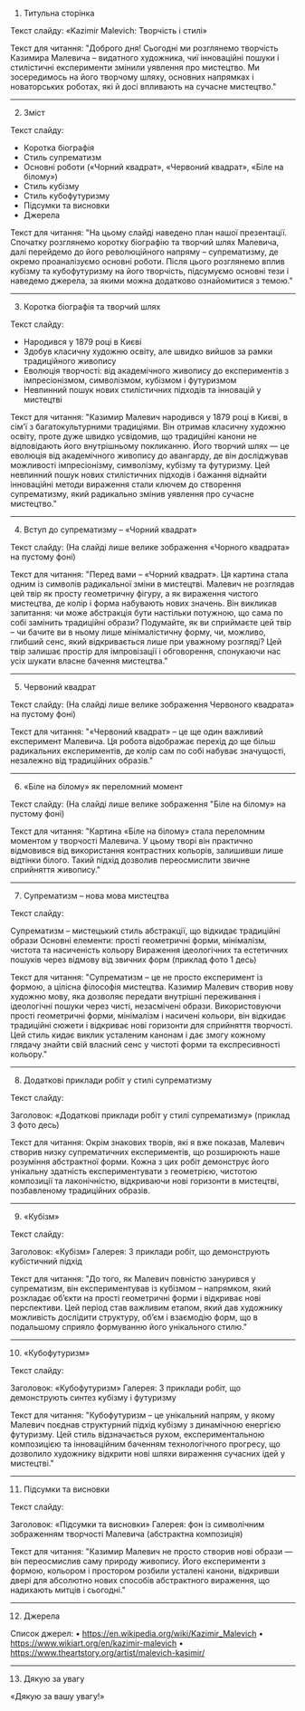 
1. Титульна сторінка

Текст слайду:
«Kazimir Malevich: Творчість і стилі»

Текст для читання:
"Доброго дня! Сьогодні ми розглянемо творчість Казимира Малевича – видатного художника, чиї інноваційні пошуки і стилістичні експерименти змінили уявлення про мистецтво. Ми зосередимось на його творчому шляху, основних напрямках і новаторських роботах, які й досі впливають на сучасне мистецтво."

---

2. Зміст

Текст слайду:

- Коротка біографія
- Стиль супрематизм
- Основні роботи («Чорний квадрат», «Червоний квадрат», «Біле на білому»)
- Стиль кубізму
- Стиль кубофутуризму
- Підсумки та висновки
- Джерела

Текст для читання:
"На цьому слайді наведено план нашої презентації. Спочатку розглянемо коротку біографію та творчий шлях Малевича, далі перейдемо до його революційного напряму – супрематизму, де окремо проаналізуємо основні роботи. Після цього розглянемо вплив кубізму та кубофутуризму на його творчість, підсумуємо основні тези і наведемо джерела, за якими можна додатково ознайомитися з темою."


---

3. Коротка біографія та творчий шлях

Текст слайду:

- Народився у 1879 році в Києві
- Здобув класичну художню освіту, але швидко вийшов за рамки традиційного живопису
- Еволюція творчості: від академічного живопису до експериментів з імпресіонізмом, символізмом, кубізмом і футуризмом
- Невпинний пошук нових стилістичних підходів та інновацій у мистецтві


Текст для читання:
"Казимир Малевич народився у 1879 році в Києві, в сім'ї з багатокультурними традиціями. Він отримав класичну художню освіту, проте дуже швидко усвідомив, що традиційні канони не відповідають його внутрішньому покликанню. Його творчий шлях — це еволюція від академічного живопису до авангарду, де він досліджував можливості імпресіонізму, символізму, кубізму та футуризму. Цей невпинний пошук нових стилістичних підходів і бажання віднайти інноваційні методи вираження стали ключем до створення супрематизму, який радикально змінив уявлення про сучасне мистецтво."

---

4. Вступ до супрематизму – «Чорний квадрат»

Текст слайду:
(На слайді лише велике зображення «Чорного квадрата» на пустому фоні)

Текст для читання:
"Перед вами – «Чорний квадрат». Ця картина стала одним із символів радикальної зміни в мистецтві. Малевич не розглядав цей твір як просту геометричну фігуру, а як вираження чистого мистецтва, де колір і форма набувають нових значень. Він викликав запитання: чи може абстракція бути настільки потужною, що сама по собі замінить традиційні образи? Подумайте, як ви сприймаєте цей твір – чи бачите ви в ньому лише мінімалістичну форму, чи, можливо, глибший сенс, який відкривається лише при уважному розгляді? Цей твір залишає простір для імпровізації і обговорення, спонукаючи нас усіх шукати власне бачення мистецтва."


---

5. Червоний квадрат

Текст слайду:
(На слайді лише велике зображення Червоного квадрата» на пустому фоні)

Текст для читання:
"«Червоний квадрат» – це ще один важливий експеримент Малевича. Ця робота відображає перехід до ще більш радикальних експериментів, де колір сам по собі набуває значущості, незалежно від традиційних образів."

---

6. «Біле на білому» як переломний момент

Текст слайду:
(На слайді лише велике зображення "Біле на білому» на пустому фоні)

Текст для читання:
"Картина «Біле на білому» стала переломним моментом у творчості Малевича. У цьому творі він практично відмовився від використання контрастних кольорів, залишивши лише відтінки білого. Такий підхід дозволив переосмислити звичне сприйняття живопису."

---

7. Супрематизм – нова мова мистецтва

Текст слайду:

Супрематизм – мистецький стиль абстракції, що відкидає традиційні образи
Основні елементи: прості геометричні форми, мінімалізм, чистота та насиченість кольору
Вираження ідеологічних та естетичних пошуків через відмову від звичних форм
(приклад фото 1 десь)

Текст для читання:
"Супрематизм – це не просто експеримент із формою, а цілісна філософія мистецтва. Казимир Малевич створив нову художню мову, яка дозволяє передати внутрішні переживання і ідеологічні пошуки через чисті, незасмічені образи. Використовуючи прості геометричні форми, мінімалізм і насичені кольори, він відкидає традиційні сюжети і відкриває нові горизонти для сприйняття творчості. Цей стиль кидає виклик усталеним канонам і дає змогу кожному глядачу знайти свій власний сенс у чистоті форми та експресивності кольору."

---

8. Додаткові приклади робіт у стилі супрематизму

Текст слайду:

Заголовок: «Додаткові приклади робіт у стилі супрематизму»
(приклад 3 фото десь)

Текст для читання:
Окрім знакових творів, які я вже показав, Малевич створив низку супрематичних експериментів, що розширюють наше розуміння абстрактної форми. Кожна з цих робіт демонструє його унікальну здатність експериментувати з геометрією, чистотою композиції та лаконічністю, відкриваючи нові горизонти в мистецтві, позбавленому традиційних образів.

---
9. «Кубізм»

Текст слайду:

Заголовок: «Кубізм»
Галерея: 3 приклади робіт, що демонструють кубістичний підхід

Текст для читання:
"До того, як Малевич повністю занурився у супрематизм, він експериментував із кубізмом – напрямком, який розкладає об’єкти на прості геометричні форми і відкриває нові перспективи. Цей період став важливим етапом, який дав художнику можливість дослідити структуру, об’єм і взаємодію форм, що в подальшому сприяло формуванню його унікального стилю."

---

10. «Кубофутуризм»

Текст слайду:

Заголовок: «Кубофутуризм»
Галерея: 3 приклади робіт, що демонструють синтез кубізму і футуризму

Текст для читання:
"Кубофутуризм – це унікальний напрям, у якому Малевич поєднав структурний підхід кубізму з динамічною енергією футуризму. Цей стиль відзначається рухом, експериментальною композицією та інноваційним баченням технологічного прогресу, що дозволило художнику відкрити нові шляхи вираження сучасних ідей у мистецтві."

---

11. Підсумки та висновки

Текст слайду:

Заголовок: «Підсумки та висновки»
Галерея: фон із символічним зображенням творчості Малевича (абстрактна композиція)

Текст для читання:
"Казимир Малевич не просто створив нові образи — він переосмислив саму природу живопису. Його експерименти з формою, кольором і простором розбили усталені канони, відкривши двері для абсолютно нових способів абстрактного вираження, що надихають митців і сьогодні."

---

12. Джерела

Список джерел:
• https://en.wikipedia.org/wiki/Kazimir_Malevich
• https://www.wikiart.org/en/kazimir-malevich
• https://www.theartstory.org/artist/malevich-kasimir/

---

13. Дякую за увагу

«Дякую за вашу увагу!»